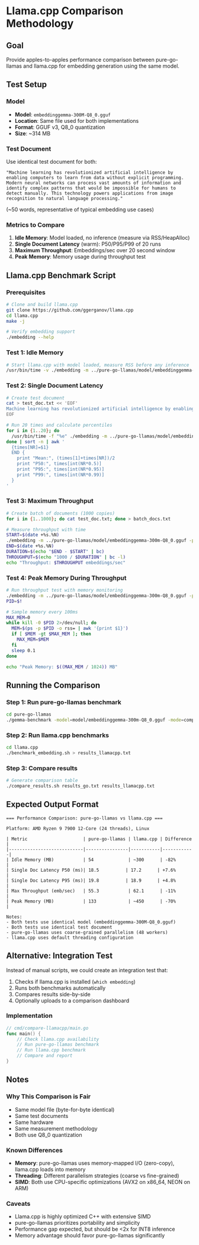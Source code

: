 # Llama.cpp Comparison Methodology

## Goal
Provide apples-to-apples performance comparison between pure-go-llamas and llama.cpp for embedding generation using the same model.

## Test Setup

### Model
- **Model**: `embeddinggemma-300M-Q8_0.gguf`
- **Location**: Same file used for both implementations
- **Format**: GGUF v3, Q8_0 quantization
- **Size**: ~314 MB

### Test Document
Use identical test document for both:
```
"Machine learning has revolutionized artificial intelligence by enabling computers to learn from data without explicit programming. Modern neural networks can process vast amounts of information and identify complex patterns that would be impossible for humans to detect manually. This technology powers applications from image recognition to natural language processing."
```
(~50 words, representative of typical embedding use cases)

### Metrics to Compare

1. **Idle Memory**: Model loaded, no inference (measure via RSS/HeapAlloc)
2. **Single Document Latency** (warm): P50/P95/P99 of 20 runs
3. **Maximum Throughput**: Embeddings/sec over 20 second window
4. **Peak Memory**: Memory usage during throughput test

## Llama.cpp Benchmark Script

### Prerequisites
```bash
# Clone and build llama.cpp
git clone https://github.com/ggerganov/llama.cpp
cd llama.cpp
make -j

# Verify embedding support
./embedding --help
```

### Test 1: Idle Memory
```bash
# Start llama.cpp with model loaded, measure RSS before any inference
/usr/bin/time -v ./embedding -m ../pure-go-llamas/model/embeddinggemma-300m-Q8_0.gguf --n-predict 0 2>&1 | grep "Maximum resident set size"
```

### Test 2: Single Document Latency
```bash
# Create test document
cat > test_doc.txt << 'EOF'
Machine learning has revolutionized artificial intelligence by enabling computers to learn from data without explicit programming. Modern neural networks can process vast amounts of information and identify complex patterns that would be impossible for humans to detect manually. This technology powers applications from image recognition to natural language processing.
EOF

# Run 20 times and calculate percentiles
for i in {1..20}; do
  /usr/bin/time -f "%e" ./embedding -m ../pure-go-llamas/model/embeddinggemma-300m-Q8_0.gguf -p "$(cat test_doc.txt)" 2>&1 | tail -1
done | sort -n | awk '
  {times[NR]=$1}
  END {
    print "Mean:", (times[1]+times[NR])/2
    print "P50:", times[int(NR*0.5)]
    print "P95:", times[int(NR*0.95)]
    print "P99:", times[int(NR*0.99)]
  }
'
```

### Test 3: Maximum Throughput
```bash
# Create batch of documents (1000 copies)
for i in {1..1000}; do cat test_doc.txt; done > batch_docs.txt

# Measure throughput with time
START=$(date +%s.%N)
./embedding -m ../pure-go-llamas/model/embeddinggemma-300m-Q8_0.gguf -p "$(cat batch_docs.txt)" -n 20 2>&1
END=$(date +%s.%N)
DURATION=$(echo "$END - $START" | bc)
THROUGHPUT=$(echo "1000 / $DURATION" | bc -l)
echo "Throughput: $THROUGHPUT embeddings/sec"
```

### Test 4: Peak Memory During Throughput
```bash
# Run throughput test with memory monitoring
./embedding -m ../pure-go-llamas/model/embeddinggemma-300m-Q8_0.gguf -p "$(cat batch_docs.txt)" -n 20 &
PID=$!

# Sample memory every 100ms
MAX_MEM=0
while kill -0 $PID 2>/dev/null; do
  MEM=$(ps -p $PID -o rss= | awk '{print $1}')
  if [ $MEM -gt $MAX_MEM ]; then
    MAX_MEM=$MEM
  fi
  sleep 0.1
done

echo "Peak Memory: $((MAX_MEM / 1024)) MB"
```

## Running the Comparison

### Step 1: Run pure-go-llamas benchmark
```bash
cd pure-go-llamas
./gemma-benchmark -model=model/embeddinggemma-300m-Q8_0.gguf -mode=comprehensive > results_go.txt
```

### Step 2: Run llama.cpp benchmarks
```bash
cd llama.cpp
./benchmark_embedding.sh > results_llamacpp.txt
```

### Step 3: Compare results
```bash
# Generate comparison table
./compare_results.sh results_go.txt results_llamacpp.txt
```

## Expected Output Format

```
=== Performance Comparison: pure-go-llamas vs llama.cpp ===

Platform: AMD Ryzen 9 7900 12-Core (24 threads), Linux

| Metric                     | pure-go-llamas | llama.cpp | Difference |
|----------------------------|----------------|-----------|------------|
| Idle Memory (MB)           | 54             | ~300      | -82%       |
| Single Doc Latency P50 (ms)| 18.5          | 17.2      | +7.6%      |
| Single Doc Latency P95 (ms)| 19.8          | 18.9      | +4.8%      |
| Max Throughput (emb/sec)   | 55.3           | 62.1      | -11%       |
| Peak Memory (MB)           | 133            | ~450      | -70%       |

Notes:
- Both tests use identical model (embeddinggemma-300M-Q8_0.gguf)
- Both tests use identical test document
- pure-go-llamas uses coarse-grained parallelism (48 workers)
- llama.cpp uses default threading configuration
```

## Alternative: Integration Test

Instead of manual scripts, we could create an integration test that:
1. Checks if llama.cpp is installed (`which embedding`)
2. Runs both benchmarks automatically
3. Compares results side-by-side
4. Optionally uploads to a comparison dashboard

### Implementation
```go
// cmd/compare-llamacpp/main.go
func main() {
    // Check llama.cpp availability
    // Run pure-go-llamas benchmark
    // Run llama.cpp benchmark
    // Compare and report
}
```

## Notes

### Why This Comparison is Fair
- Same model file (byte-for-byte identical)
- Same test documents
- Same hardware
- Same measurement methodology
- Both use Q8_0 quantization

### Known Differences
- **Memory**: pure-go-llamas uses memory-mapped I/O (zero-copy), llama.cpp loads into memory
- **Threading**: Different parallelism strategies (coarse vs fine-grained)
- **SIMD**: Both use CPU-specific optimizations (AVX2 on x86_64, NEON on ARM)

### Caveats
- Llama.cpp is highly optimized C++ with extensive SIMD
- pure-go-llamas prioritizes portability and simplicity
- Performance gap expected, but should be <2x for INT8 inference
- Memory advantage should favor pure-go-llamas significantly
